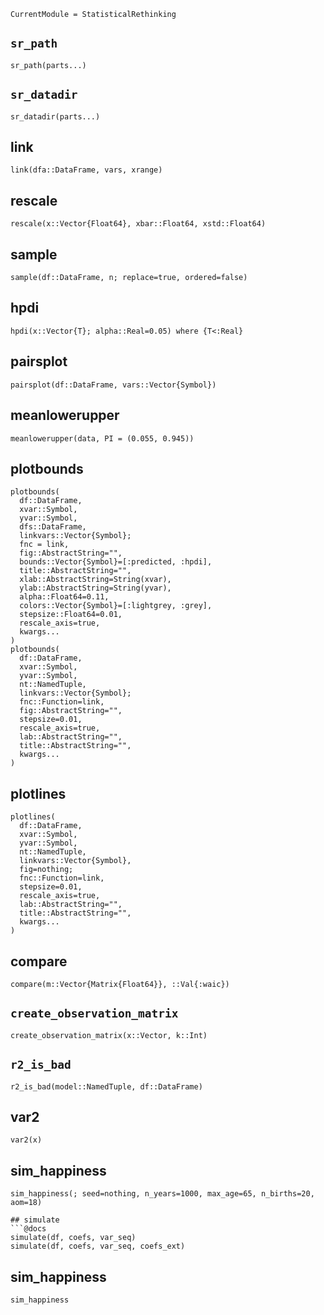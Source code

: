 ```@meta
CurrentModule = StatisticalRethinking
```

## `sr_path`
```@docs
sr_path(parts...)
```

## `sr_datadir`
```@docs
sr_datadir(parts...)
```

## link
```@docs
link(dfa::DataFrame, vars, xrange)
```

## rescale
```@docs
rescale(x::Vector{Float64}, xbar::Float64, xstd::Float64)
```

## sample
```@docs
sample(df::DataFrame, n; replace=true, ordered=false)
```

## hpdi
```@docs
hpdi(x::Vector{T}; alpha::Real=0.05) where {T<:Real}
```

## pairsplot
```@docs
pairsplot(df::DataFrame, vars::Vector{Symbol})
```

## meanlowerupper
```@docs
meanlowerupper(data, PI = (0.055, 0.945))
```

## plotbounds
```@docs
plotbounds(
  df::DataFrame,
  xvar::Symbol,
  yvar::Symbol,
  dfs::DataFrame,
  linkvars::Vector{Symbol};
  fnc = link,
  fig::AbstractString="",
  bounds::Vector{Symbol}=[:predicted, :hpdi],
  title::AbstractString="",
  xlab::AbstractString=String(xvar),
  ylab::AbstractString=String(yvar),
  alpha::Float64=0.11,
  colors::Vector{Symbol}=[:lightgrey, :grey],
  stepsize::Float64=0.01,
  rescale_axis=true,
  kwargs...
)
plotbounds(
  df::DataFrame,
  xvar::Symbol,
  yvar::Symbol,
  nt::NamedTuple,
  linkvars::Vector{Symbol};
  fnc::Function=link,
  fig::AbstractString="",
  stepsize=0.01,
  rescale_axis=true,
  lab::AbstractString="",
  title::AbstractString="",
  kwargs...
)
```

## plotlines
```@docs
plotlines(
  df::DataFrame,
  xvar::Symbol,
  yvar::Symbol,
  nt::NamedTuple,
  linkvars::Vector{Symbol},
  fig=nothing;
  fnc::Function=link,
  stepsize=0.01,
  rescale_axis=true,
  lab::AbstractString="",
  title::AbstractString="",
  kwargs...
)
```

## compare
```@docs
compare(m::Vector{Matrix{Float64}}, ::Val{:waic})
```

## `create_observation_matrix`
```@docs
create_observation_matrix(x::Vector, k::Int)
```

## `r2_is_bad`
```@docs
r2_is_bad(model::NamedTuple, df::DataFrame)
```

## var2
```@docs
var2(x)
```

## sim_happiness
```docs
sim_happiness(; seed=nothing, n_years=1000, max_age=65, n_births=20, aom=18)
```

```
## simulate
```@docs
simulate(df, coefs, var_seq)
simulate(df, coefs, var_seq, coefs_ext)
```

## sim_happiness
```@docs
sim_happiness
```
